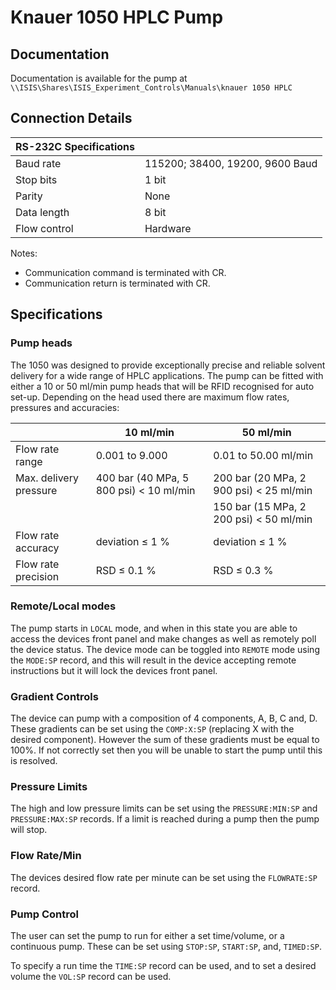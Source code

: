 # Knauer 1050 HPLC Pump

## Documentation

Documentation is available for the pump at `\\ISIS\Shares\ISIS_Experiment_Controls\Manuals\knauer 1050 HPLC`

## Connection Details
  
|      RS-232C Specifications  |   |
|---------------|------------------|
|     Baud rate | 115200; 38400, 19200, 9600 Baud       |
|     Stop bits | 1 bit            |
|        Parity | None             |
|   Data length | 8 bit            |
|  Flow control | Hardware |

Notes:
 - Communication command is terminated with CR.
 - Communication return is terminated with CR. 


## Specifications

### Pump heads

The 1050 was designed to provide exceptionally precise and reliable solvent delivery for a wide range of HPLC applications. The pump can be fitted with either a 10 or 50 ml/min pump heads that will be RFID recognised for auto set-up. Depending on the head used there are maximum flow rates, pressures and accuracies:

|                        | 10 ml/min                                 | 50 ml/min                               |
|------------------------|-------------------------------------------|-----------------------------------------|
| Flow rate range        | 0.001 to 9.000                            | 0.01 to 50.00 ml/min                    |
| Max. delivery pressure | 400 bar (40 MPa, 5 800 psi) < 10 ml/min   | 200 bar (20 MPa, 2 900 psi) < 25 ml/min |
|                        |                                           | 150 bar (15 MPa, 2 200 psi) < 50 ml/min |
| Flow rate accuracy     | deviation ≤ 1 %                           | deviation ≤ 1 %                         |
| Flow rate precision    | RSD ≤ 0.1 %                               | RSD ≤ 0.3 %                             |

### Remote/Local modes

The pump starts in `LOCAL` mode, and when in this state you are able to access the devices front panel and make changes as well as remotely poll the device status. The device mode can be toggled into `REMOTE` mode using the `MODE:SP` record, and this will result in the device accepting remote instructions but it will lock the devices front panel.

### Gradient Controls

The device can pump with a composition of 4 components, A, B, C and, D. These gradients can be set using the `COMP:X:SP` (replacing X with the desired component). However the sum of these gradients must be equal to 100%. If not correctly set then you will be unable to start the pump until this is resolved.

### Pressure Limits

The high and low pressure limits can be set using the `PRESSURE:MIN:SP` and `PRESSURE:MAX:SP` records. If a limit is reached during a pump then the pump will stop.

### Flow Rate/Min

The devices desired flow rate per minute can be set using the `FLOWRATE:SP` record.

### Pump Control

The user can set the pump to run for either a set time/volume, or a continuous pump. These can be set using `STOP:SP`, `START:SP`, and, `TIMED:SP`. 

To specify a run time the `TIME:SP` record can be used, and to set a desired volume the `VOL:SP` record can be used.
